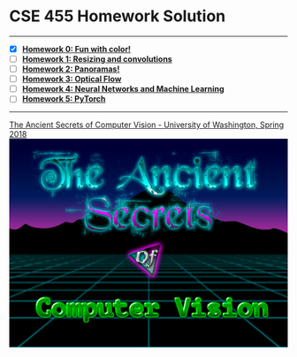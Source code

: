 # CSE 455 Homework Solution

---

- [x] [**Homework 0: Fun with color!**](./vision-hw0/README.md)
- [ ] [**Homework 1: Resizing and convolutions**](./vision-hw1/README.md)
- [ ] [**Homework 2: Panoramas!**](./vision-hw2/README.md)
- [ ] [**Homework 3: Optical Flow**](./vision-hw3/README.md)
- [ ] [**Homework 4: Neural Networks and Machine Learning**](./vision-hw4/README.md)
- [ ] [**Homework 5: PyTorch**](./vision-hw5/README.md)

---

[The Ancient Secrets of Computer Vision - University of Washington, Spring 2018](https://courses.cs.washington.edu/courses/cse455/18sp/)
![title.png](assets/title.jpg)
